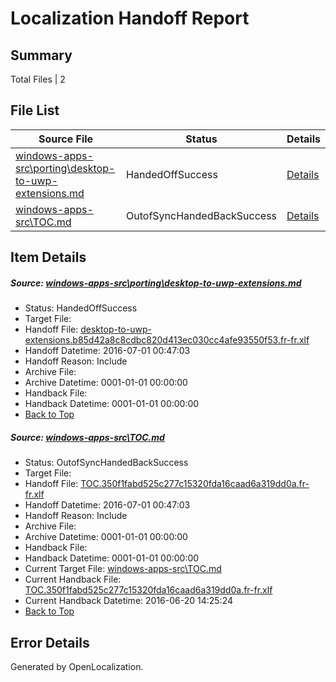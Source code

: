 # <a name='report-top'></a> Localization Handoff Report

## Summary
 Total Files | 2

## File List
 Source File | Status | Details 
 ----------- | ------ | ------- 
 [windows-apps-src\porting\desktop-to-uwp-extensions.md](https://github.com/Microsoft/windows-apps/blob/ed459b373e43a30bf661c1e4eafd249d1f8efc1d/windows-apps-src/porting/desktop-to-uwp-extensions.md) | HandedOffSuccess | [Details](#1188accc6e651861b59994581a7a5a5037a469c93469)
 [windows-apps-src\TOC.md](https://github.com/Microsoft/windows-apps/blob/a0d3b087c750ccfaed9639a263db503d23a72a33/windows-apps-src/TOC.md) | OutofSyncHandedBackSuccess | [Details](#673a0aea769605085d59d022e795af1d75c455893875)

## Item Details
##### <a name='1188accc6e651861b59994581a7a5a5037a469c93469'></a> Source: [windows-apps-src\porting\desktop-to-uwp-extensions.md](https://github.com/Microsoft/windows-apps/blob/ed459b373e43a30bf661c1e4eafd249d1f8efc1d/windows-apps-src/porting/desktop-to-uwp-extensions.md)
* Status: HandedOffSuccess
* Target File: 
* Handoff File: [desktop-to-uwp-extensions.b85d42a8c8cdbc820d413ec030cc4afe93550f53.fr-fr.xlf](https://github.com/Microsoft/WDG.handoff/blob/e506b8f52b40d80e3c78e12188f1bd252275489a/ol-handoff/Microsoft/windows-apps.fr-fr/master/desktop-to-uwp-extensions.b85d42a8c8cdbc820d413ec030cc4afe93550f53.fr-fr.xlf)
* Handoff Datetime: 2016-07-01 00:47:03
* Handoff Reason: Include
* Archive File: 
* Archive Datetime: 0001-01-01 00:00:00
* Handback File: 
* Handback Datetime: 0001-01-01 00:00:00
* [Back to Top](#report-top)

##### <a name='673a0aea769605085d59d022e795af1d75c455893875'></a> Source: [windows-apps-src\TOC.md](https://github.com/Microsoft/windows-apps/blob/a0d3b087c750ccfaed9639a263db503d23a72a33/windows-apps-src/TOC.md)
* Status: OutofSyncHandedBackSuccess
* Target File: 
* Handoff File: [TOC.350f1fabd525c277c15320fda16caad6a319dd0a.fr-fr.xlf](https://github.com/Microsoft/WDG.handoff/blob/e506b8f52b40d80e3c78e12188f1bd252275489a/ol-handoff/Microsoft/windows-apps.fr-fr/master/TOC.350f1fabd525c277c15320fda16caad6a319dd0a.fr-fr.xlf)
* Handoff Datetime: 2016-07-01 00:47:03
* Handoff Reason: Include
* Archive File: 
* Archive Datetime: 0001-01-01 00:00:00
* Handback File: 
* Handback Datetime: 0001-01-01 00:00:00
* Current Target File: [windows-apps-src\TOC.md](https://github.com/Microsoft/windows-apps.fr-fr/blob/4596458c846f55262831fad3329a9c1779b14488/windows-apps-src/TOC.md)
* Current Handback File: [TOC.350f1fabd525c277c15320fda16caad6a319dd0a.fr-fr.xlf](https://github.com/Microsoft/WDG.handback/blob/8b4f0137ae305ee1e4c890ac57429e8b65413226/ol-handback/Microsoft/windows-apps.fr-fr/master/TOC.350f1fabd525c277c15320fda16caad6a319dd0a.fr-fr.xlf)
* Current Handback Datetime: 2016-06-20 14:25:24
* [Back to Top](#report-top)


## Error Details

Generated by OpenLocalization.
